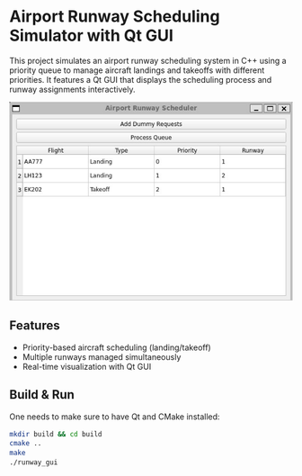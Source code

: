 # Airport Runway Scheduling Simulator with Qt GUI

This project simulates an airport runway scheduling system in C++ using a priority queue to manage aircraft landings and takeoffs with different priorities. It features a Qt GUI that displays the scheduling process and runway assignments interactively.

![Runway Scheduling Simulator](image/simulator_run.jpg)

## Features
- Priority-based aircraft scheduling (landing/takeoff)
- Multiple runways managed simultaneously
- Real-time visualization with Qt GUI

## Build & Run

One needs to make sure to have Qt and CMake installed:

```bash
mkdir build && cd build
cmake ..
make
./runway_gui
